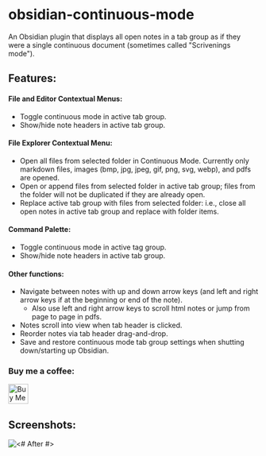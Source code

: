 # obsidian-continuous-mode

An Obsidian plugin that displays all open notes in a tab group as if they were a single continuous document (sometimes called "Scrivenings mode").  

## Features:  

#### File and Editor Contextual Menus:
 - Toggle continuous mode in active tab group.
 - Show/hide note headers in active tab group.

#### File Explorer Contextual Menu:  
 - Open all files from selected folder in Continuous Mode. Currently only markdown files, images (bmp, jpg, jpeg, gif, png, svg, webp), and pdfs are opened.  
 - Open or append files from selected folder in active tab group; files from the folder will not be duplicated if they are already open.  
 - Replace active tab group with files from selected folder: i.e., close all open notes in active tab group and replace with folder items.  

#### Command Palette:  
 - Toggle continuous mode in active tag group.
 - Show/hide note headers in active tab group.
 
#### Other functions:  
 - Navigate between notes with up and down arrow keys (and left and right arrow keys if at the beginning or end of the note).
   - Also use left and right arrow keys to scroll html notes or jump from page to page in pdfs.
 - Notes scroll into view when tab header is clicked.
 - Reorder notes via tab header drag-and-drop.
 - Save and restore continuous mode tab group settings when shutting down/starting up Obsidian.


### Buy me a coffee:

<a href="https://www.buymeacoffee.com/fiLtliTFxQ" target="_blank"><img src="https://cdn.buymeacoffee.com/buttons/v2/default-yellow.png" alt="Buy Me A Coffee" style="height: 40px !important;" ></a>

## Screenshots:

![<# After #>](assets/after.gif "after.gif")

